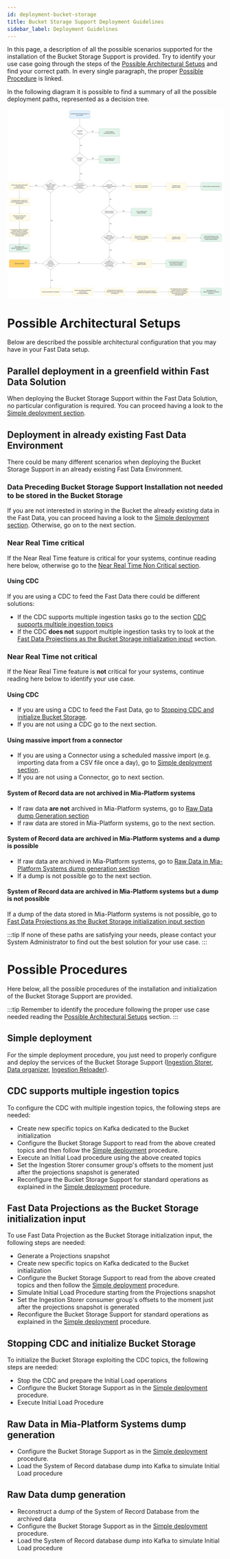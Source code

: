 ```yaml
---
id: deployment-bucket-storage
title: Bucket Storage Support Deployment Guidelines
sidebar_label: Deployment Guidelines
---
```


In this page, a description of all the possible scenarios supported for the installation of the Bucket Storage Support is provided. Try to identify your use case going through the steps of the [Possible Architectural Setups](#possible-architectural-setups) and find your correct path. In every single paragraph, the proper [Possible Procedure](#possible-procedures) is linked.

In the following diagram it is possible to find a summary of all the possible deployment paths, represented as a decision tree.

![Bucket Storage Support Decision Tree](../img/BSS_deploy_decision_tree.jpg)

# Possible Architectural Setups

Below are described the possible architectural configuration that you may have in your Fast Data setup.

## Parallel deployment in a greenfield within Fast Data Solution

When deploying the Bucket Storage Support within the Fast Data Solution, no particular configuration is required. You can proceed having a look to the [Simple deployment section](#simple-deployment).

## Deployment in already existing Fast Data Environment

There could be many different scenarios when deploying the Bucket Storage Support in an already existing Fast Data Environment. 

### Data Preceding Bucket Storage Support Installation not needed to be stored in the Bucket Storage

If you are not interested in storing in the Bucket the already existing data in the Fast Data, you can proceed having a look to the [Simple deployment section](#simple-deployment).
Otherwise, go on to the next section.

### Near Real Time critical

If the Near Real Time feature is critical for your systems, continue reading here below, otherwise go to the [Near Real Time Non Critical section](#near-real-time-not-critical).

#### Using CDC

If you are using a CDC to feed the Fast Data there could be different solutions:

- If the CDC supports multiple ingestion tasks go to the section [CDC supports multiple ingestion topics](#cdc-supports-multiple-ingestion-topics)
- If the CDC **does not** support multiple ingestion tasks try to look at the [Fast Data Projections as the Bucket Storage initialization input](#fast-data-projections-as-the-bucket-storage-initialization-input) section.

### Near Real Time not critical

If the Near Real Time feature is **not** critical for your systems, continue reading here below to identify your use case.

#### Using CDC

- If you are using a CDC to feed the Fast Data, go to [Stopping CDC and initialize Bucket Storage](#stopping-cdc-and-initialize-bucket-storage). 
- If you are not using a CDC go to the next section.

#### Using massive import from a connector

- If you are using a Connector using a scheduled massive import (e.g. importing data from a CSV file once a day), go to [Simple deployment section](#simple-deployment).
- If you are not using a Connector, go to next section.

#### System of Record data are not archived in Mia-Platform systems

- If raw data **are not** archived in Mia-Platform systems, go to [Raw Data dump Generation section](#raw-data-dump-generation)
- If raw data are stored in Mia-Platform systems, go to the next section.

#### System of Record data are archived in Mia-Platform systems and a dump is possible

- If raw data are archived in Mia-Platform systems, go to [Raw Data in Mia-Platform Systems dump generation section](#raw-data-in-mia-platform-systems-dump-generation)
- If a dump is not possible go to the next section.

#### System of Record data are archived in Mia-Platform systems but a dump is not possible

If a dump of the data stored in Mia-Platform systems is not possible, go to [Fast Data Projections as the Bucket Storage initialization input section](#fast-data-projections-as-the-bucket-storage-initialization-input)

:::tip
If none of these paths are satisfying your needs, please contact your System Administrator to find out the best solution for your use case.
:::

# Possible Procedures

Here below, all the possible procedures of the installation and initialization of the Bucket Storage Support are provided.

:::tip
Remember to identify the procedure following the proper use case needed reading the [Possible Architectural Setups](#possible-architectural-setups) section.
:::

## Simple deployment

For the simple deployment procedure, you just need to properly configure and deploy the services of the Bucket Storage Support ([Ingestion Storer](/fast_data/bucket_storage_support/configuration/ingestion_storer.md), [Data organizer](/fast_data/bucket_storage_support/configuration/data_organizer.md), [Ingestion Reloader](/fast_data/bucket_storage_support/configuration/ingestion_reloader.md)).

## CDC supports multiple ingestion topics

To configure the CDC with multiple ingestion topics, the following steps are needed:

- Create new specific topics on Kafka dedicated to the Bucket initialization
- Configure the Bucket Storage Support to read from the above created topics and then follow the [Simple deployment](#simple-deployment) procedure.
- Execute an Initial Load procedure using the above created topics
- Set the Ingestion Storer consumer group's offsets to the moment just after the projections snapshot is generated
- Reconfigure the Bucket Storage Support for standard operations as explained in the [Simple deployment](#simple-deployment) procedure.

## Fast Data Projections as the Bucket Storage initialization input

To use Fast Data Projection as the Bucket Storage initialization input, the following steps are needed:

- Generate a Projections snapshot
- Create new specific topics on Kafka dedicated to the Bucket initialization
- Configure the Bucket Storage Support to read from the above created topics and then follow the [Simple deployment](#simple-deployment) procedure.
- Simulate Initial Load Procedure starting from the Projections snapshot
- Set the Ingestion Storer consumer group's offsets to the moment just after the projections snapshot is generated
- Reconfigure the Bucket Storage Support for standard operations as explained in the [Simple deployment](#simple-deployment) procedure.

## Stopping CDC and initialize Bucket Storage 

To initialize the Bucket Storage exploiting the CDC topics, the following steps are needed:

- Stop the CDC and prepare the Initial Load operations
- Configure the Bucket Storage Support as in the [Simple deployment](#simple-deployment) procedure.
- Execute Initial Load Procedure

## Raw Data in Mia-Platform Systems dump generation

- Configure the Bucket Storage Support as in the [Simple deployment](#simple-deployment) procedure.
- Load the System of Record database dump into Kafka to simulate Initial Load procedure

## Raw Data dump generation

- Reconstruct a dump of the System of Record Database from the archived data
- Configure the Bucket Storage Support as in the [Simple deployment](#simple-deployment) procedure.
- Load the System of Record database dump into Kafka to simulate Initial Load procedure
